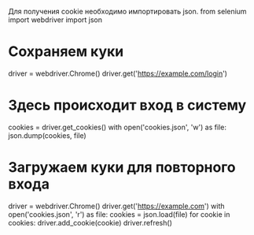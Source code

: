 Для получения cookie необходимо импортировать json.
from selenium import webdriver
import json

# Сохраняем куки
driver = webdriver.Chrome()
driver.get('https://example.com/login')
# Здесь происходит вход в систему
cookies = driver.get_cookies()
with open('cookies.json', 'w') as file:
    json.dump(cookies, file)

# Загружаем куки для повторного входа
driver = webdriver.Chrome()
driver.get('https://example.com')
with open('cookies.json', 'r') as file:
    cookies = json.load(file)
    for cookie in cookies:
        driver.add_cookie(cookie)
driver.refresh()

